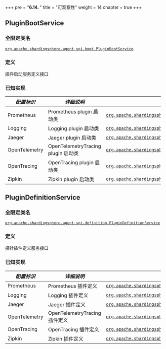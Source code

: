 +++
pre = "<b>6.14. </b>"
title = "可观察性"
weight = 14
chapter = true
+++

## PluginBootService

### 全限定类名

[`org.apache.shardingsphere.agent.spi.boot.PluginBootService`](https://github.com/apache/shardingsphere/blob/master/shardingsphere-agent/shardingsphere-agent-api/src/main/java/org/apache/shardingsphere/agent/spi/boot/PluginBootService.java)

### 定义

插件启动服务定义接口

### 已知实现

| *配置标识*      | *详细说明*                         | *全限定类名* |
| ------------- | --------------------------------- | ---------- |
| Prometheus    | Prometheus plugin 启动类           | [`org.apache.shardingsphere.agent.metrics.prometheus.service.PrometheusPluginBootService`](https://github.com/apache/shardingsphere/blob/master/shardingsphere-agent/shardingsphere-agent-plugins/shardingsphere-agent-plugin-metrics/shardingsphere-agent-metrics-prometheus/src/main/java/org/apache/shardingsphere/agent/metrics/prometheus/service/PrometheusPluginBootService.java) |
| Logging       | Logging plugin 启动类              | [`org.apache.shardingsphere.agent.plugin.logging.base.service.BaseLoggingPluginBootService`](https://github.com/apache/shardingsphere/blob/master/shardingsphere-agent/shardingsphere-agent-plugins/shardingsphere-agent-plugin-logging/shardingsphere-agent-logging-base/src/main/java/org/apache/shardingsphere/agent/plugin/logging/base/service/BaseLoggingPluginBootService.java) |
| Jaeger        | Jaeger plugin 启动类               | [`org.apache.shardingsphere.agent.plugin.tracing.jaeger.service.JaegerTracingPluginBootService`](https://github.com/apache/shardingsphere/blob/master/shardingsphere-agent/shardingsphere-agent-plugins/shardingsphere-agent-plugin-tracing/shardingsphere-agent-tracing-jaeger/src/main/java/org/apache/shardingsphere/agent/plugin/tracing/jaeger/service/JaegerTracingPluginBootService.java) |
| OpenTelemetry | OpenTelemetryTracing plugin 启动类 | [`org.apache.shardingsphere.agent.plugin.tracing.opentelemetry.service.OpenTelemetryTracingPluginBootService`](https://github.com/apache/shardingsphere/blob/master/shardingsphere-agent/shardingsphere-agent-plugins/shardingsphere-agent-plugin-tracing/shardingsphere-agent-tracing-opentelemetry/src/main/java/org/apache/shardingsphere/agent/plugin/tracing/opentelemetry/service/OpenTelemetryTracingPluginBootService.java) |
| OpenTracing   | OpenTracing plugin 启动类          | [`org.apache.shardingsphere.agent.plugin.tracing.opentracing.service.OpenTracingPluginBootService`](https://github.com/apache/shardingsphere/blob/master/shardingsphere-agent/shardingsphere-agent-plugins/shardingsphere-agent-plugin-tracing/shardingsphere-agent-tracing-opentracing/src/main/java/org/apache/shardingsphere/agent/plugin/tracing/opentracing/service/OpenTracingPluginBootService.java) |
| Zipkin        | Zipkin plugin 启动类               | [`org.apache.shardingsphere.agent.plugin.tracing.zipkin.service.ZipkinTracingPluginBootService`](https://github.com/apache/shardingsphere/blob/master/shardingsphere-agent/shardingsphere-agent-plugins/shardingsphere-agent-plugin-tracing/shardingsphere-agent-tracing-zipkin/src/main/java/org/apache/shardingsphere/agent/plugin/tracing/zipkin/service/ZipkinTracingPluginBootService.java) |

## PluginDefinitionService

### 全限定类名

[`org.apache.shardingsphere.agent.spi.definition.PluginDefinitionService`](https://github.com/apache/shardingsphere/blob/master/shardingsphere-agent/shardingsphere-agent-api/src/main/java/org/apache/shardingsphere/agent/spi/definition/PluginDefinitionService.java)

### 定义

探针插件定义服务接口

### 已知实现

| *配置标识*     | *详细说明*                    | *全限定类名* |
| ------------- | --------------------------- | ---------- |
| Prometheus    | Prometheus 插件定义           | [`org.apache.shardingsphere.agent.metrics.prometheus.definition.PrometheusPluginDefinitionService`](https://github.com/apache/shardingsphere/blob/master/shardingsphere-agent/shardingsphere-agent-plugins/shardingsphere-agent-plugin-metrics/shardingsphere-agent-metrics-prometheus/src/main/java/org/apache/shardingsphere/agent/metrics/prometheus/definition/PrometheusPluginDefinitionService.java) |
| Logging       | Logging 插件定义              | [`org.apache.shardingsphere.agent.plugin.logging.base.definition.BaseLoggingPluginDefinitionService`](https://github.com/apache/shardingsphere/blob/master/shardingsphere-agent/shardingsphere-agent-plugins/shardingsphere-agent-plugin-logging/shardingsphere-agent-logging-base/src/main/java/org/apache/shardingsphere/agent/plugin/logging/base/definition/BaseLoggingPluginDefinitionService.java) |
| Jaeger        | Jaeger 插件定义               | [`org.apache.shardingsphere.agent.plugin.tracing.jaeger.definition.JaegerPluginDefinitionService`](https://github.com/apache/shardingsphere/blob/master/shardingsphere-agent/shardingsphere-agent-plugins/shardingsphere-agent-plugin-tracing/shardingsphere-agent-tracing-jaeger/src/main/java/org/apache/shardingsphere/agent/plugin/tracing/jaeger/definition/JaegerPluginDefinitionService.java) |
| OpenTelemetry | OpenTelemetryTracing 插件定义 | [`org.apache.shardingsphere.agent.plugin.tracing.opentelemetry.definition.OpenTelemetryTracingPluginDefinitionService`](https://github.com/apache/shardingsphere/blob/master/shardingsphere-agent/shardingsphere-agent-plugins/shardingsphere-agent-plugin-tracing/shardingsphere-agent-tracing-opentelemetry/src/main/java/org/apache/shardingsphere/agent/plugin/tracing/opentelemetry/definition/OpenTelemetryTracingPluginDefinitionService.java) |
| OpenTracing   | OpenTracing 插件定义          | [`org.apache.shardingsphere.agent.plugin.tracing.opentracing.definition.OpenTracingPluginDefinitionService`](https://github.com/apache/shardingsphere/blob/master/shardingsphere-agent/shardingsphere-agent-plugins/shardingsphere-agent-plugin-tracing/shardingsphere-agent-tracing-opentracing/src/main/java/org/apache/shardingsphere/agent/plugin/tracing/opentracing/definition/OpenTracingPluginDefinitionService.java) |
| Zipkin        | Zipkin 插件定义               | [`org.apache.shardingsphere.agent.plugin.tracing.zipkin.definition.ZipkinPluginDefinitionService`](https://github.com/apache/shardingsphere/blob/master/shardingsphere-agent/shardingsphere-agent-plugins/shardingsphere-agent-plugin-tracing/shardingsphere-agent-tracing-zipkin/src/main/java/org/apache/shardingsphere/agent/plugin/tracing/zipkin/definition/ZipkinPluginDefinitionService.java) |
